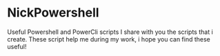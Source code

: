 # NickPowershell
Useful Powershell and PowerCli scripts
I share with you the scripts that i create. These script help me during my work, i hope you can find these useful!
